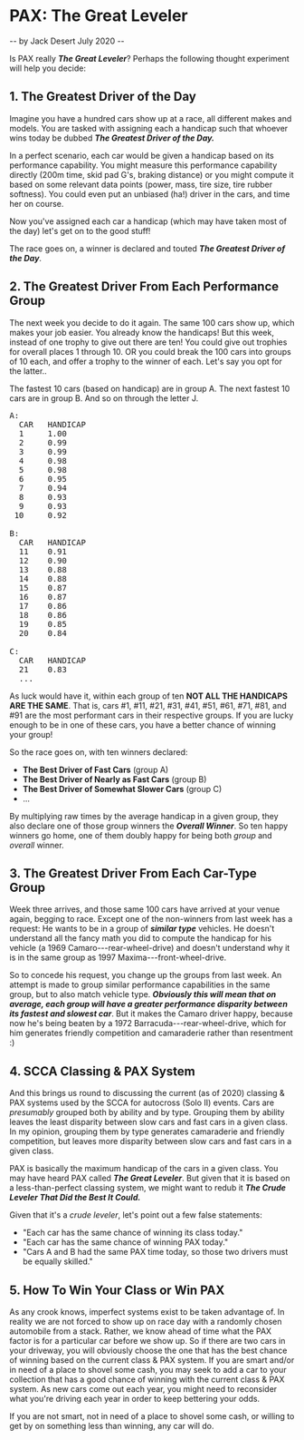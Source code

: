 # PAX: The Great Leveler

-- by Jack Desert July 2020 --

Is PAX really ***The Great Leveler***? Perhaps the following
thought experiment will help you decide:


## 1. The Greatest Driver of the Day

Imagine you have a hundred cars show up at a race, all
different makes and models. You are tasked with assigning
each a handicap such that whoever wins today be dubbed ***The
Greatest Driver of the Day.***

In a perfect scenario, each car would be given a handicap
based on its performance capability. You might measure this
performance capability directly (200m time, skid pad G's,
braking distance) or you might compute it based on some
relevant data points (power, mass, tire size, tire rubber
softness). You could even put an unbiased (ha!) driver in
the cars, and time her on course.

Now you've assigned each car a handicap (which may have
taken most of the day) let's get on to the good stuff!

The race goes on, a winner is declared and touted ***The
Greatest Driver of the Day***.

## 2. The Greatest Driver From Each Performance Group

The next week you decide to do it again. The same 100 cars
show up, which makes your job easier. You already know the
handicaps! But this week, instead of one trophy to give out
there are ten! You could give out trophies for overall
places 1 through 10. OR you could break the 100 cars into
groups of 10 each, and offer a trophy to the winner of each.
Let's say you opt for the latter..

The fastest 10 cars (based on handicap) are in group A. The
next fastest 10 cars are in group B. And so on through the
letter J.

<pre>
A:
  CAR   HANDICAP
  1     1.00
  2     0.99
  3     0.99
  4     0.98
  5     0.98
  6     0.95
  7     0.94
  8     0.93
  9     0.93
 10     0.92

B:
  CAR   HANDICAP
  11    0.91
  12    0.90
  13    0.88
  14    0.88
  15    0.87
  16    0.87
  17    0.86
  18    0.86
  19    0.85
  20    0.84

C:
  CAR   HANDICAP
  21    0.83
  ...
</pre>


As luck would have it, within each group of ten **NOT ALL THE
HANDICAPS ARE THE SAME**. That is, cars #1, #11, #21, #31, #41,
 #51, #61, #71, #81, and #91 are the most performant cars in
their respective groups. If you are lucky enough to be in
one of these cars, you have a better chance of winning your
group!

So the race goes on, with ten winners declared:

- **The Best Driver of Fast Cars** (group A)
- **The Best Driver of Nearly as Fast Cars** (group B)
- **The Best Driver of Somewhat Slower Cars** (group C)
- ...


By multiplying raw times by the average handicap in a given
group, they also declare one of those group winners the
***Overall Winner***. So ten happy winners go home, one of them
doubly happy for being both *group* and *overall* winner.


## 3. The Greatest Driver From Each Car-Type Group

Week three arrives, and those same 100 cars have arrived at
your venue again, begging to race. Except one of the
non-winners from last week has a request: He wants to be in
a group of ***similar type*** vehicles. He doesn't understand
all the fancy math you did to compute the handicap for his
vehicle (a 1969 Camaro---rear-wheel-drive) and doesn't
understand why it is in the same group as 1997
Maxima---front-wheel-drive.


So to concede his request, you change up the groups from
last week. An attempt is made to group similar performance
capabilities in the same group, but to also match vehicle
type. ***Obviously this will mean that on average, each group
will have a greater performance disparity between its
fastest and slowest car***. But it makes the Camaro driver
happy, because now he's being beaten by a 1972
Barracuda---rear-wheel-drive, which for him generates
friendly competition and camaraderie rather than resentment :)


## 4. SCCA Classing & PAX System

And this brings us round to discussing the current (as of 2020)
classing & PAX systems used by the SCCA for autocross (Solo
II) events. Cars are *presumably* grouped both by ability
and by type. Grouping them by ability leaves the least
disparity between slow cars and fast cars in a given class.
In my opinion, grouping them by type generates camaraderie
and friendly competition, but leaves more disparity between
slow cars and fast cars in a given class.

PAX is basically the maximum handicap of the cars in a given
class. You may have heard PAX called ***The Great Leveler***.
But given that it is based on a less-than-perfect classing
system, we might want to redub it ***The Crude Leveler That
Did the Best It Could.***

Given that it's a *crude leveler*, let's point out a few false
statements:

-  "Each car has the same chance of winning its class today."
-  "Each car has the same chance of winning PAX today."
-  "Cars A and B had the same PAX time today, so those two
   drivers must be equally skilled."

## 5. How To Win Your Class or Win PAX

As any crook knows, imperfect systems exist to be taken
advantage of. In reality we are not forced to show up on
race day with a randomly chosen automobile from a stack.
Rather, we know ahead of time what the PAX factor
is for a particular car before we show up. So if
there are two cars in your driveway, you will obviously
choose the one that has the best chance of winning based on
the current class & PAX system. If you are smart and/or in
need of a place to shovel some cash, you may seek to add a
car to your collection that has a good chance of winning
with the current class & PAX system. As new cars come out each
year, you might need to reconsider what you're driving each
year in order to keep bettering your odds.

If you are not smart, not in need of a place to shovel some
cash, or willing to get by on something less than winning,
any car will do.


